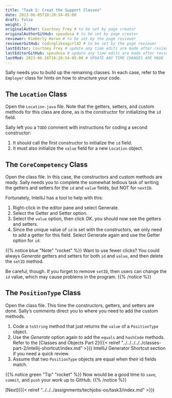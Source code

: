 ```yaml
---
title: "Task 2: Creat the Support Classes"
date: 2023-06-05T10:20:54-05:00
draft: false
weight: 2
originalAuthor: Courtney Frey # to be set by page creator
originalAuthorGitHub: speudusa # to be set by page creator
reviewer: Kimberly Horan # to be set by the page reviewer
reviewerGitHub: codinglikeagirl42 # to be set by the page reviewer
lastEditor: Courtney Frey # update any time edits are made after review
lastEditorGitHub: speudusa # update any time edits are made after review
lastMod: 2023-06-26T10:20:54-05:00 # UPDATE ANY TIME CHANGES ARE MADE
---
```


Sally needs you to build up the remaining classes. In each case, refer to the `Employer` class for hints on how to structure your code.

## The `Location` Class

Open the `Location.java` file. Note that the getters, setters, and custom methods for this class are done, as is the constructor for initializing the `id` field.

Sally left you a `TODO` comment with instructions for coding a second constructor:

1. It should call the first constructor to initialize the `id` field.
1. It must also initialize the `value` field for a new `Location` object.


## The `CoreCompetency` Class

Open the class file. In this case, the constructors and custom methods are ready. Sally needs you to complete the somewhat tedious task of writing the getters and setters for the `id` and `value` fields, but NOT for `nextID`.

Fortunately, IntelliJ has a tool to help with this:

1. Right-click in the editor pane and select Generate.
1. Select the Getter and Setter option.
1. Select the `value` option, then click _OK_.  you should now see the getters and setters.
1. Since the unique value of `id` is set with the constructors, we only need to add a getter for this field. Select Generate again and use the Getter option for `id`.


{{% notice blue "Note" "rocket" %}} 
Want to use fewer clicks? You could always _Generate_ getters and setters for both `id` and `value`, and then delete the `setID` method.

Be careful, though. If you forget to remove `setID`, then users can change the `id` value, which may cause problems in the program.
{{% /notice %}}

## The `PositionType` Class
Open the class file. This time the constructors, getters, and setters are done. Sally’s comments direct you to where you need to add the custom methods.

1. Code a `toString` method that just returns the `value` of a `PositionType` object.
1. Use the _Generate_ option again to add the `equals` and `hashCode` methods. Refer to the [Classes and Objects Part 2]({{< relref "../../../../../classes-part-2/intellij-shortcut/index.md" >}}) IntelliJ Generator Shortcut section if you need a quick review.
1. Assume that two `PositionType` objects are equal when their id fields match.

{{% notice green "Tip" "rocket" %}} 
 Now would be a good time to `save`, `commit`, and `push` your work up to GitHub.
{{% /notice %}}

[Next]({{< relref "../../../assignments/techjobs-oo/task3/index.md" >}})


